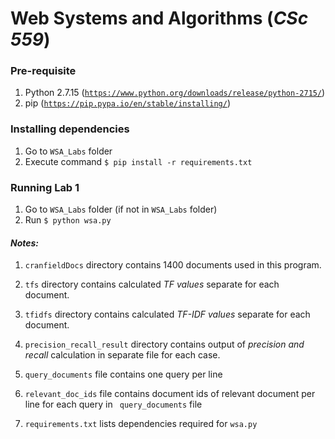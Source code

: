 # Web Systems and Algorithms (_CSc 559_)

### Pre-requisite
1. Python 2.7.15 ([``https://www.python.org/downloads/release/python-2715/``](https://www.python.org/downloads/release/python-2715/))
2. pip ([``https://pip.pypa.io/en/stable/installing/``](https://pip.pypa.io/en/stable/installing/))

### Installing dependencies
1. Go to ``WSA_Labs`` folder
2. Execute command ``$ pip install -r requirements.txt``

### Running Lab 1
1. Go to ``WSA_Labs`` folder (if not in ``WSA_Labs`` folder)
2. Run ``$ python wsa.py``

#### _Notes:_
1. ``cranfieldDocs`` directory contains 1400 documents used in this program.

2. ``tfs`` directory contains calculated _TF values_ separate for each document.

3. ``tfidfs`` directory contains calculated _TF-IDF values_ separate for each document.

4. ``precision_recall_result`` directory contains output of _precision and recall_ calculation in separate file for each case.

5. ``query_documents`` file contains one query per line

6. ``relevant_doc_ids`` file contains document ids of relevant document per line for each query in `` query_documents`` file

7. ``requirements.txt`` lists dependencies required for ``wsa.py``
